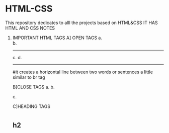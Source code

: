 # HTML-CSS
This repository dedicates to alll the projects based on HTML&CSS
IT HAS HTML AND CSS NOTES
1. IMPORTANT HTML TAGS
   A] OPEN TAGS
   a.<br/>
   b.<hr/>
   c.<img/>
   d.<hr/> #it creates a horizontal line between two words or sentences a little similar to br tag

   B]CLOSE TAGS
   a.<html></html>
   b.<p></p>
   c.<div></div>

   C]HEADING TAGS
   <h1></h1>
   <h2></>h2
